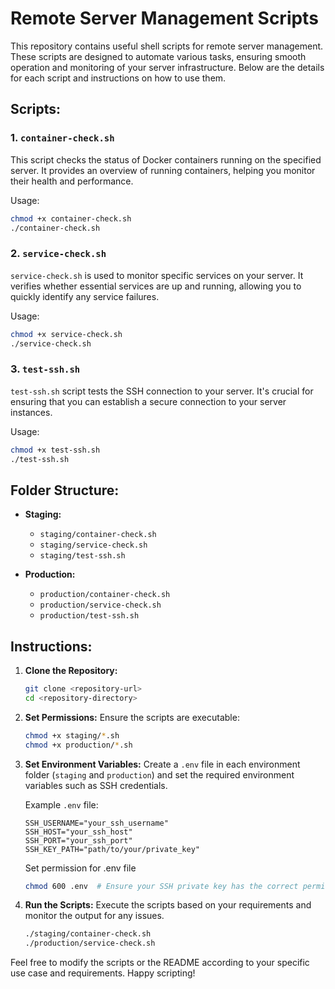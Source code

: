 # Remote Server Management Scripts

This repository contains useful shell scripts for remote server management. These scripts are designed to automate various tasks, ensuring smooth operation and monitoring of your server infrastructure. Below are the details for each script and instructions on how to use them.

## Scripts:

### 1. `container-check.sh`

This script checks the status of Docker containers running on the specified server. It provides an overview of running containers, helping you monitor their health and performance.

Usage:
```bash
chmod +x container-check.sh
./container-check.sh
```

### 2. `service-check.sh`

`service-check.sh` is used to monitor specific services on your server. It verifies whether essential services are up and running, allowing you to quickly identify any service failures.

Usage:
```bash
chmod +x service-check.sh
./service-check.sh
```

### 3. `test-ssh.sh`

`test-ssh.sh` script tests the SSH connection to your server. It's crucial for ensuring that you can establish a secure connection to your server instances.

Usage:
```bash
chmod +x test-ssh.sh
./test-ssh.sh
```

## Folder Structure:

- **Staging:**
  - `staging/container-check.sh`
  - `staging/service-check.sh`
  - `staging/test-ssh.sh`

- **Production:**
  - `production/container-check.sh`
  - `production/service-check.sh`
  - `production/test-ssh.sh`

## Instructions:

1. **Clone the Repository:**
   ```bash
   git clone <repository-url>
   cd <repository-directory>
   ```

2. **Set Permissions:**
   Ensure the scripts are executable:
   ```bash
   chmod +x staging/*.sh
   chmod +x production/*.sh
   ```

3. **Set Environment Variables:**
   Create a `.env` file in each environment folder (`staging` and `production`) and set the required environment variables such as SSH credentials.

   Example `.env` file:
   ```
   SSH_USERNAME="your_ssh_username"
   SSH_HOST="your_ssh_host"
   SSH_PORT="your_ssh_port"
   SSH_KEY_PATH="path/to/your/private_key"
   ```
   Set permission for .env file

   ```bash
   chmod 600 .env  # Ensure your SSH private key has the correct permissions
   ```

4. **Run the Scripts:**
   Execute the scripts based on your requirements and monitor the output for any issues.

   ```bash
   ./staging/container-check.sh
   ./production/service-check.sh
   ```

Feel free to modify the scripts or the README according to your specific use case and requirements. Happy scripting!